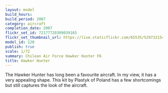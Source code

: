 ```yaml
---
layout: model
build_hours: 
build_period: 2007
category: aircraft
completion_date: 2007
flickr_set_id: 72177720309039165
flickr_set_thumbnail_url: https://live.staticflickr.com/65535/52973215456_2794ea63df_m.jpg
model_id: 120
publish: true
scale: 1/72
summary: Chilean Air Force Hawker Hunter F6
title: Hawker Hunter
---
```


The Hawker Hunter has long been a favourite aircraft. In my view, it has a very appealing shape. This kit by Plastyk of Poland has a few shortcomings but still captures the look of the aircraft. 
